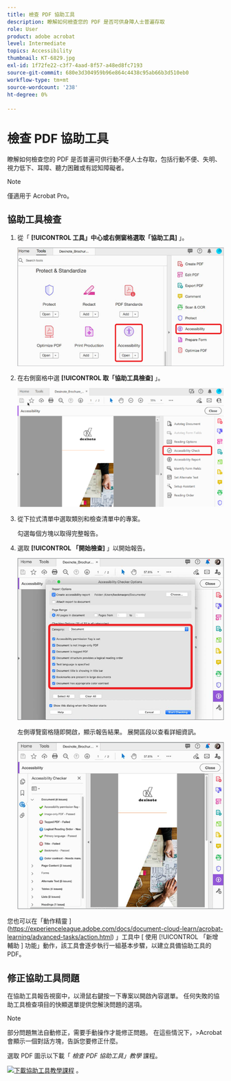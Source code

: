 ```yaml
---
title: 檢查 PDF 協助工具
description: 瞭解如何檢查您的 PDF 是否可供身障人士普遍存取
role: User
product: adobe acrobat
level: Intermediate
topics: Accessibility
thumbnail: KT-6829.jpg
exl-id: 1f72fe22-c3f7-4aad-8f57-a48ed8fc7193
source-git-commit: 680e3d304959b96e864c4438c95ab66b3d510eb0
workflow-type: tm+mt
source-wordcount: '238'
ht-degree: 0%

---
```


# 檢查 PDF 協助工具

瞭解如何檢查您的 PDF 是否普遍可供行動不便人士存取，包括行動不便、失明、視力低下、耳障、聽力困難或有認知障礙者。

>[!NOTE]
>
>僅適用于 Acrobat Pro。

## 協助工具檢查

1. 從「 **[!UICONTROL 工具」中心或右側窗格選取「協助工具]** 」。

   ![協助工具步驟 1](../assets/Accessibility_1.png)

1. 在右側窗格中選 **[!UICONTROL 取「協助工具檢查]** 」。

   ![協助工具步驟 2](../assets/Accessibility_2.png)

1. 從下拉式清單中選取類別和檢查清單中的專案。

   勾選每個方塊以取得完整報告。

1. 選取 **[!UICONTROL 「開始檢查]** 」以開始報告。

   ![協助工具步驟 3](../assets/Accessibility_3.png)

   左側導覽窗格隨即開啟，顯示報告結果。 展開區段以查看詳細資訊。

   ![協助工具步驟 4](../assets/Accessibility_4.png)

您也可以在「動作精靈 ](https://experienceleague.adobe.com/docs/document-cloud-learn/acrobat-learning/advanced-tasks/action.html) 」工具中 [ 使用 [!UICONTROL  「新增輔助 ] 功能」動作，該工具會逐步執行一組基本步驟，以建立具備協助工具的 PDF。

## 修正協助工具問題

在協助工具報告視窗中，以滑鼠右鍵按一下專案以開啟內容選單。 任何失敗的協助工具檢查項目的快顯選單提供您解決問題的選項。

>[!NOTE]
>
>部分問題無法自動修正，需要手動操作才能修正問題。 在這些情況下，>Acrobat會顯示一個對話方塊，告訴您要修正什麼。

選取 PDF 圖示以下載「 *檢查 PDF 協助工具」教學* 課程。

[![下載協助工具教學課程 ](../assets/acrobat_PDF_96.png)](../assets/AcrobatDCAccessible.pdf) 。
